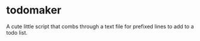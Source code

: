 # todomaker
A cute little script that combs through a text file for prefixed lines to add to a todo list.
